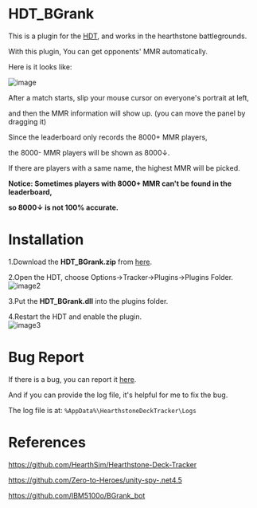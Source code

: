 # HDT_BGrank  

This is a plugin for the [HDT](https://github.com/HearthSim/Hearthstone-Deck-Tracker), and works in the hearthstone battlegrounds.  

With this plugin, You can get opponents' MMR automatically.  

Here is it looks like:  

![image](https://hackmd.io/_uploads/BJBafBg06.jpg)  

After a match starts, slip your mouse cursor on everyone's portrait at left,  

and then the MMR information will show up. (you can move the panel by dragging it)  

Since the leaderboard only records the 8000+ MMR players,  

the 8000- MMR players will be shown as 8000↓.  

If there are players with a same name, the highest MMR will be picked.  

**Notice: Sometimes players with 8000+ MMR can't be found in the leaderboard,**  

**so 8000↓ is not 100% accurate.**  

# Installation  

1.Download the **HDT_BGrank.zip** from [here](https://github.com/IBM5100o/HDT_BGrank/releases).  

2.Open the HDT, choose Options->Tracker->Plugins->Plugins Folder.  
![image2](https://hackmd.io/_uploads/ByidUre0a.jpg)  

3.Put the **HDT_BGrank.dll** into the plugins folder.  

4.Restart the HDT and enable the plugin.  
![image3](https://hackmd.io/_uploads/SkrWwrx0p.jpg)  

# Bug Report  

If there is a bug, you can report it [here](https://github.com/IBM5100o/HDT_BGrank/issues).  

And if you can provide the log file, it's helpful for me to fix the bug.  

The log file is at: `%AppData%\HearthstoneDeckTracker\Logs`  

# References  

https://github.com/HearthSim/Hearthstone-Deck-Tracker  

https://github.com/Zero-to-Heroes/unity-spy-.net4.5  

https://github.com/IBM5100o/BGrank_bot  
